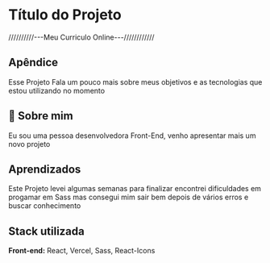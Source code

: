 
# Título do Projeto
//////////---Meu Curriculo Online---////////////

## Apêndice

Esse Projeto Fala um pouco mais sobre meus objetivos e as tecnologias que estou utilizando no momento 

## 🚀 Sobre mim
Eu sou uma pessoa desenvolvedora Front-End, venho apresentar mais um novo projeto


## Aprendizados

Este Projeto levei algumas semanas para finalizar encontrei dificuldades
em progamar em Sass mas consegui mim sair bem depois de vários erros e buscar conhecimento


## Stack utilizada

**Front-end:** React, Vercel, Sass, React-Icons

